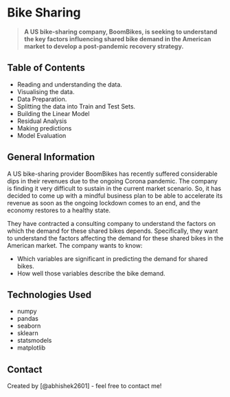 # Bike Sharing
> **A US bike-sharing company, BoomBikes, is seeking to understand the key factors influencing shared bike demand in the American market to develop a post-pandemic recovery strategy.**



## Table of Contents
* Reading and understanding the data.
* Visualising the data.
* Data Preparation.	
* Splitting the data into Train and Test Sets.
* Building the Linear Model
* Residual Analysis	
* Making predictions 
* Model Evaluation


## General Information

A US bike-sharing provider BoomBikes has recently suffered considerable dips in their revenues due to the ongoing Corona pandemic. The company is finding it very difficult to sustain in the current market scenario. So, it has decided to come up with a mindful business plan to be able to accelerate its revenue as soon as the ongoing lockdown comes to an end, and the economy restores to a healthy state.

They have contracted a consulting company to understand the factors on which the demand for these shared bikes depends. Specifically, they want to understand the factors affecting the demand for these shared bikes in the American market. The company wants to know:

- Which variables are significant in predicting the demand for shared bikes.
- How well those variables describe the bike demand.


## Technologies Used
- numpy
- pandas
- seaborn
- sklearn
- statsmodels
- matplotlib



## Contact
Created by [@abhishek2601] - feel free to contact me!

